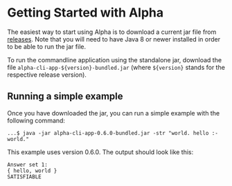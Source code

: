 # Getting Started with Alpha

The easiest way to start using Alpha is to download a current jar file from [releases](https://github.com/alpha-asp/Alpha/releases).
Note that you will need to have Java 8 or newer installed in order to be able to run the jar file.

To run the commandline application using the standalone jar, download the file `alpha-cli-app-${version}-bundled.jar` (where `${version}` stands for the respective release version).

## Running a simple example

Once you have downloaded the jar, you can run a simple example with the following command:
```
...$ java -jar alpha-cli-app-0.6.0-bundled.jar -str "world. hello :- world."
```
This example uses version 0.6.0. The output should look like this:
```
Answer set 1:
{ hello, world }
SATISFIABLE
```
